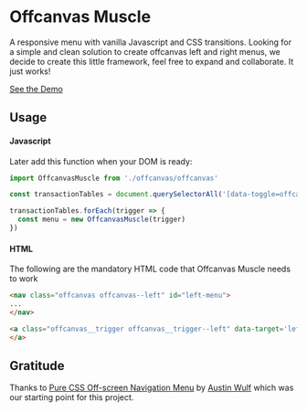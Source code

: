 # Offcanvas Muscle
A responsive menu with vanilla Javascript and CSS transitions. Looking for a simple and clean solution to create offcanvas left and right menus, we decide to create this little framework, feel free to expand and collaborate. It just works!

[See the Demo](http://nosoycesaros.github.io/offcanvas-muscle/)

## Usage
#### Javascript
Later add this function when your DOM is ready:
```js
import OffcanvasMuscle from './offcanvas/offcanvas'

const transactionTables = document.querySelectorAll('[data-toggle=offcanvas]')

transactionTables.forEach(trigger => {
  const menu = new OffcanvasMuscle(trigger)
})
```

#### HTML
The following are the mandatory HTML code that Offcanvas Muscle needs to work
```html
<nav class="offcanvas offcanvas--left" id="left-menu">
...
</nav>

<a class="offcanvas__trigger offcanvas__trigger--left" data-target='left-menu' data-toggle="offcanvas">
</a>
```

## Gratitude
Thanks to <a href="http://www.sitepoint.com/pure-css-off-screen-navigation-menu/">Pure CSS Off-screen Navigation Menu</a> by <a href="https://github.com/austinwulf">Austin Wulf</a> which was our starting point for this project.
